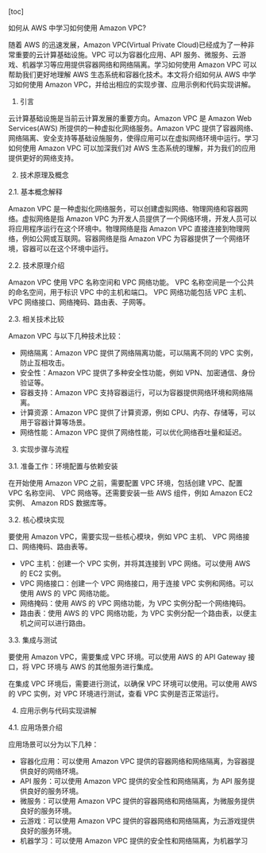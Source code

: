 
[toc]                    
                
                
如何从 AWS 中学习如何使用 Amazon VPC?

随着 AWS 的迅速发展，Amazon VPC(Virtual Private Cloud)已经成为了一种非常重要的云计算基础设施。VPC 可以为容器化应用、API 服务、微服务、云游戏、机器学习等应用提供容器网络和网络隔离。学习如何使用 Amazon VPC 可以帮助我们更好地理解 AWS 生态系统和容器化技术。本文将介绍如何从 AWS 中学习如何使用 Amazon VPC，并给出相应的实现步骤、应用示例和代码实现讲解。

1. 引言

云计算基础设施是当前云计算发展的重要方向。Amazon VPC 是 Amazon Web Services(AWS) 所提供的一种虚拟化网络服务。Amazon VPC 提供了容器网络、网络隔离、安全支持等基础设施服务，使得应用可以在虚拟网络环境中运行。学习如何使用 Amazon VPC 可以加深我们对 AWS 生态系统的理解，并为我们的应用提供更好的网络支持。

2. 技术原理及概念

2.1. 基本概念解释

Amazon VPC 是一种虚拟化网络服务，可以创建虚拟网络、物理网络和容器网络。虚拟网络是指 Amazon VPC 为开发人员提供了一个网络环境，开发人员可以将应用程序运行在这个环境中。物理网络是指 Amazon VPC 直接连接到物理网络，例如公网或互联网。容器网络是指 Amazon VPC 为容器提供了一个网络环境，容器可以在这个环境中运行。

2.2. 技术原理介绍

Amazon VPC 使用  VPC 名称空间和  VPC 网络功能。 VPC 名称空间是一个公共的命名空间，用于标识 VPC 中的主机和端口。 VPC 网络功能包括 VPC 主机、 VPC 网络接口、网络掩码、路由表、子网等。

2.3. 相关技术比较

Amazon VPC 与以下几种技术比较：

- 网络隔离：Amazon VPC 提供了网络隔离功能，可以隔离不同的 VPC 实例，防止互相攻击。
- 安全性：Amazon VPC 提供了多种安全性功能，例如 VPN、加密通信、身份验证等。
- 容器支持：Amazon VPC 支持容器运行，可以为容器提供网络环境和网络隔离。
- 计算资源：Amazon VPC 提供了计算资源，例如 CPU、内存、存储等，可以用于容器计算等场景。
- 网络性能：Amazon VPC 提供了网络性能，可以优化网络吞吐量和延迟。

3. 实现步骤与流程

3.1. 准备工作：环境配置与依赖安装

在开始使用 Amazon VPC 之前，需要配置 VPC 环境，包括创建 VPC、配置 VPC 名称空间、 VPC 网络等。还需要安装一些 AWS 组件，例如 Amazon EC2 实例、 Amazon RDS 数据库等。

3.2. 核心模块实现

要使用 Amazon VPC，需要实现一些核心模块，例如 VPC 主机、 VPC 网络接口、网络掩码、路由表等。

-  VPC 主机：创建一个 VPC 实例，并将其连接到 VPC 网络。可以使用 AWS 的 EC2 实例。
-  VPC 网络接口：创建一个 VPC 网络接口，用于连接 VPC 实例和网络。可以使用 AWS 的  VPC 网络功能。
- 网络掩码：使用 AWS 的 VPC 网络功能，为 VPC 实例分配一个网络掩码。
- 路由表：使用 AWS 的 VPC 网络功能，为 VPC 实例分配一个路由表，以便主机之间可以进行路由。

3.3. 集成与测试

要使用 Amazon VPC，需要集成 VPC 环境。可以使用 AWS 的 API Gateway 接口，将 VPC 环境与 AWS 的其他服务进行集成。

在集成 VPC 环境后，需要进行测试，以确保 VPC 环境可以使用。可以使用 AWS 的 VPC 实例，对 VPC 环境进行测试，查看 VPC 实例是否正常运行。

4. 应用示例与代码实现讲解

4.1. 应用场景介绍

应用场景可以分为以下几种：

- 容器化应用：可以使用 Amazon VPC 提供的容器网络和网络隔离，为容器提供良好的网络环境。
- API 服务：可以使用 Amazon VPC 提供的安全性和网络隔离，为 API 服务提供良好的服务环境。
- 微服务：可以使用 Amazon VPC 提供的容器网络和网络隔离，为微服务提供良好的服务环境。
- 云游戏：可以使用 Amazon VPC 提供的容器网络和网络隔离，为云游戏提供良好的服务环境。
- 机器学习：可以使用 Amazon VPC 提供的安全性和网络隔离，为机器学习

